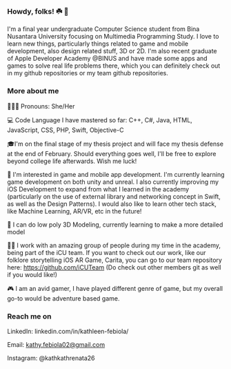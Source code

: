 ### Howdy, folks! ☘️ 👋

I'm a final year undergraduate Computer Science student from Bina Nusantara University focusing on Multimedia Programming Study. I love to learn new things, particularly things related to game and mobile development, also design related stuff, 3D or 2D. I'm also recent graduate of Apple Developer Academy @BINUS and have made some apps and games to solve real life problems there, which you can definitely check out in my github repositories or my team github repositories.

### More about me
🧘🏼‍♂️ Pronouns: She/Her

💻 Code Language I have mastered so far: C++, C#, Java, HTML, JavaScript, CSS, PHP, Swift, Objective-C

🎓I'm on the final stage of my thesis project and will face my thesis defense at the end of February. Should everything goes well, I'll be free to explore beyond college life afterwards. Wish me luck!

🥂 I'm interested in game and mobile app development. I'm currently learning game development on both unity and unreal. I also currently improving my iOS Development to expand from what I learned in the academy (particularly on the use of external library and networking concept in Swift, as well as the Design Patterns). I would also like to learn other tech stack, like Machine Learning, AR/VR, etc in the future!

💎 I can do low poly 3D Modeling, currently learning to make a more detailed model

👌🏻 I work with an amazing group of people during my time in the academy, being part of the iCU team. If you want to check out our work, like our folklore storytelling iOS AR Game, Carita, you can go to our team repository here: https://github.com/iCUTeam (Do check out other members git as well if you would like!)

🎮 I am an avid gamer, I have played different genre of game, but my overall go-to would be adventure based game.

### Reach me on

LinkedIn: linkedin.com/in/kathleen-febiola/

Email: kathy.febiola02@gmail.com

Instagram: @kathkathrenata26



<!--
**ReiKath26/ReiKath26** is a ✨ _special_ ✨ repository because its `README.md` (this file) appears on your GitHub profile.

Here are some ideas to get you started:

- 🔭 I’m currently working on ...
- 🌱 I’m currently learning ...
- 👯 I’m looking to collaborate on ...
- 🤔 I’m looking for help with ...
- 💬 Ask me about ...
- 📫 How to reach me: ...
- 😄 Pronouns: ...
- ⚡ Fun fact: ...
-->
